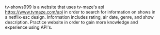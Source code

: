 tv-shows999 is a website that uses tv-maze's api https://www.tvmaze.com/api in order to search for information on shows in a netflix-esc design. Information includes rating, air date, genre, and show description. Practice website in order to gain more knowledge and experience using API's. 
